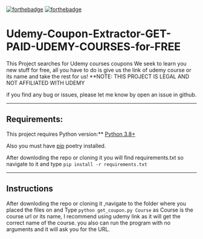[![forthebadge](https://forthebadge.com/images/badges/made-with-python.svg)](https://forthebadge.com)
[![forthebadge](https://forthebadge.com/images/badges/gluten-free.svg)](https://forthebadge.com)
# Udemy-Coupon-Extractor-GET-PAID-UDEMY-COURSES-for-FREE
 This Project searches for Udemy courses coupons 
We seek to learn you new stuff for free, all you have to do is give us the link of udemy course or its name and take the rest for us!
**NOTE: THIS PROJECT IS LEGAL AND NOT AFFILIATED WITH UDEMY

if you find any bug or issues, please let me know by open an issue in github.

---

## Requirements:

This project requires Python version:** [Python 3.8+](https://www.python.org/downloads/)

Also you must have [pip](https://pypi.org/project/pip/) poetry installed. 

After downloding the repo or cloning it you will find requirements.txt so navigate to it and type `pip install -r requirements.txt` 

---

## Instructions

After downloding the repo or cloning it ,navigate to the folder where you placed the files on and Type `python get_coupon.py Course` as Course is the course url or its name, I recommend using udemy link as it will get the correct name of the course. 
you also can run the program with no arguments and it will ask you for the URL.
